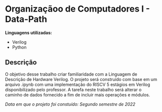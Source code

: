 # Organizaçãoo de Computadores I - Data-Path

**Linguagens utilizadas:**
* Verilog
* Python

## Descrição
O objetivo desse trabalho criar familiaridade com a Linguagem de Descrição de Hardware Verilog. O projeto será
construído com base em um arquivo .ipynb com uma implementação do RISCV 5 estágios em Verilog disponibilizado pelo professor. A
tarefa neste trabalho será alterar o caminho de dados fornecido a fim de incluir mais operações e módulos.

*Data em que o projeto foi constuído: Segundo semestre de 2022*
